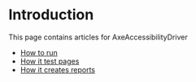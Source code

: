 # Introduction
This page contains articles for AxeAccessibilityDriver
* [How to run]()
* [How it test pages]()
* [How it creates reports]()